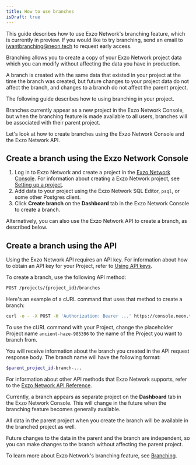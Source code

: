 ```yaml
---
title: How to use branches
isDraft: true
---
```


This guide describes how to use Exzo Network's branching feature, which is currently in preview. If you would like to try branching, send an email to [iwantbranching@neon.tech](mailto:iwantbranching@neon.tech) to request early access.

Branching allows you to create a copy of your Exzo Network project data which you can modify without affecting the data you have in production.

A branch is created with the same data that existed in your project at the time the branch was created, but future changes to your project data do not affect the branch, and changes to a branch do not affect the parent project.

The following guide describes how to using branching in your project.

Branches currently appear as a new project in the Exzo Network Console, but when the branching feature is made available to all users, branches will be associated with their parent project.

Let's look at how to create branches using the Exzo Network Console and the Exzo Network API.

## Create a branch using the Exzo Network Console

1. Log in to Exzo Network and create a project in the [Exzo Network Console](https://console.neon.tech). For information about creating a Exzo Network project, see [Setting up a project](/docs/../get-started-with-neon/setting-up-a-project).
2. Add data to your project using the Exzo Network SQL Editor, `psql`, or some other Postgres client.
3. Click **Create branch** on the **Dashboard** tab in the Exzo Network Console to create a branch.

Alternatively, you can also use the Exzo Network API to create a branch, as described below.

## Create a branch using the API

Using the Exzo Network API requires an API key. For information about how to obtain an API key for your Project, refer to [Using API keys](/docs/..//get-started-with-neon/using-api-keys/).

To create a branch, use the following API method:

```bash
POST /projects/{project_id}/branches
```

Here's an example of a cURL command that uses that method to create a branch:

```bash
curl -o - -X POST -H 'Authorization: Bearer ...' https://console.neon.tech/api/v1/clusters/ancient-haze-985396/branches
```

To use the cURL command with your Project, change the placeholder Project name `ancient-haze-985396` to the name of the Project you want to branch from.

You will receive information about the branch you created in the API request response body. The branch name will have the following format:

```bash
$parent_project_id-branch-...
```

For information about other API methods that Exzo Network supports, refer to the [Exzo Network API Reference](https://console.neon.tech/api-docs).

Currently, a branch appears as separate project on the **Dashboard** tab in the Exzo Network Console. This will change in the future when the branching feature becomes generally available.

All data in the parent project when you create the branch will be available in the branched project as well.

Future changes to the data in the parent and the branch are independent, so you can make changes to the branch without affecting the parent project.

To learn more about Exzo Network's branching feature, see [Branching](/docs/../conceptual-guides/branching).

